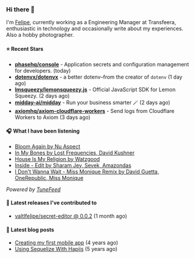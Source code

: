 ### Hi there 👋

I'm [Felipe](https://felipevm.com), currently working as a Engineering Manager at Transfeera, enthusiastic in technology and occasionally write about my experiences. Also a hobby photographer.

#### ⭐ Recent Stars
- **[phasehq/console](https://github.com/phasehq/console)** - Application secrets and configuration management for developers. (today)
- **[dotenvx/dotenvx](https://github.com/dotenvx/dotenvx)** - a better dotenv–from the creator of `dotenv` (1 day ago)
- **[lmsqueezy/lemonsqueezy.js](https://github.com/lmsqueezy/lemonsqueezy.js)** - Official JavaScript SDK for Lemon Squeezy. (2 days ago)
- **[midday-ai/midday](https://github.com/midday-ai/midday)** - Run your business smarter 🪄 (2 days ago)
- **[axiomhq/axiom-cloudflare-workers](https://github.com/axiomhq/axiom-cloudflare-workers)** - Send logs from Cloudflare Workers to Axiom (3 days ago)

#### 🎧 What I have been listening
- [Bloom Again by Nu Aspect](https://open.spotify.com/track/6sZYTNw51HHsYNEvVrJWPe)
- [In My Bones by Lost Frequencies, David Kushner](https://open.spotify.com/track/1dcK8O2qEq7E34o4ImQEco)
- [House Is My Religion by Watzgood](https://open.spotify.com/track/74natXytTuBb5YmMJfmszI)
- [Inside - Edit by Sharam Jey, Sevek, Amazondas](https://open.spotify.com/track/0tLyDJaFJchA95KqqHcCZ9)
- [I Don&#39;t Wanna Wait - Miss Monique Remix by David Guetta, OneRepublic, Miss Monique](https://open.spotify.com/track/06AR22pZtkkUgPeqZqma3E)

_Powered by [TuneFeed](https://tunefeed.app?ref=valtlfelipe-gh-profile)_ 

#### 🚀 Latest releases I've contributed to


- [valtlfelipe/secret-editor @ 0.0.2](https://github.com/valtlfelipe/secret-editor/releases/tag/0.0.2) (1 month ago)

#### 📄 Latest blog posts
- [Creating my first mobile app](https://felipevm.com/posts/creating-my-first-mobile-app/) (4 years ago)
- [Using Sequelize With Hapijs](https://felipevm.com/posts/using-sequelize-with-hapijs/) (5 years ago)

